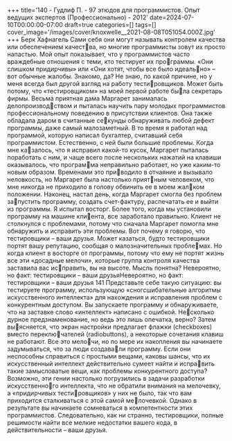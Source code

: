 +++
title='140 - Гудлиф П. - 97 этюдов для программистов. Опыт ведущих экспертов (Профессионально) - 2012'
date=2024-07-10T00:00:00-07:00
draft=true
categories=[]
tags=[]
cover_image='/images/cover/knoxwelle__2021-08-08T051054.000Z.jpg'
+++
Берк Хафнагель
Са­ми се­бя они мо­гут на­зы­вать контролем качества или обеспечением качества, но многие программисты зовут их просто напастью. Мой опыт показывает, 
что у программистов часто враждебные отношения с теми, кто тестирует их программы. «Они слишком придирчивы» или «Они хотят, чтобы все было идеально» – вот обычные жалобы. Знакомо, да?
Не знаю, по какой причине, но у меня всегда был другой взгляд на работу тестировщиков. Может быть потому, что «тестировщиком» на моей первой работе была секретарь фирмы. Весьма приятная дама Маргарет занималась делопроизводством и пыталась научить пару молодых программистов профессиональному 
поведению в присутствии клиентов. Она также обладала даром в считанные секунды обнаруживать любой дефект программы, даже самый малозаметный.
В то время я работал над программой, которую написал бухгалтер, считавший 
себя программистом. Естественно, с ней были большие проблемы. Когда мне казалось, что я исправил какой-то кусок, Маргарет пыталась поработать с ним, 
и чаще всего после нескольких нажатий на клавиши оказывалось, что программа неправильно работает, но уже каким-то новым образом. Временами это приводило в отчаяние и вызывало неловкость, но Маргарет была настолько приятным человеком, что мне никогда не приходило в голову обвинить ее в моем жалком положении. Наконец, настал день, когда Маргарет смогла без проблем запустить программу, создать счет-фактуру, распечатать ее и выйти из программы. 
Я испытал восторг. Более того, когда мы установили программу на машине клиента, все заработало правильно. Клиент не столкнулся с проблемами, потому что 
сначала Маргарет помогла мне обнаружить и исправить эти проблемы.
Вот почему я говорю, что тестировщики – ваши друзья. Может казаться, будто 
тестировщики портят вашу репутацию, сообщая о малозначительных проблемах. Но когда клиент в восторге от программы, потому что ему не портят жизнь 
все эти «досадные мелочи», которые группа контроля качества заставила вас исправить, вы на высоте. Мысль понятна?
Невероятно, но факт: 
тестировщики – ваши друзьяНевероятно, но факт: тестировщики – ваши друзья 141
Представьте себе такую ситуацию: вы тестируете программу, использующую 
«сногсшибательные алгоритмы искусственного интеллекта» для нахождения 
и исправления проблем с конкурентным доступом. Вы запускаете программу 
и обнаруживаете, что на заставке слово «интеллект» написано с ошибкой. Несколько дурное предзнаменование, но ведь это лишь опечатка, верно? Затем выясняется, что экран настройки предлагает флажки (checkboxes) вместо переключателей (radiobuttons), а некоторые сочетания клавиш не работают. Все это мелочи, но по мере их накопления вы начинаете задумываться, что за люди создавали программу. Если они неспособны справиться с простыми вещами, каковы 
шансы, что их искусственный интеллект действительно сумеет найти и исправить такие замысловатые вещи, как проблемы конкурентного доступа?
Возможно, эти гении настолько погрузились в задачи разработки искусственного интеллекта, что не обратили внимания на мелочевку, а «придирчивых тестировщиков» у них не было, так что вам приходится сталкиваться с этой самой мелочевкой. Однако в результате вы начинаете сомневаться в компетентности этих 
программистов.
Следовательно, как ни странно, тестировщики, полные решимости найти все 
мелкие недостатки вашего кода, в действительности – ваши друзья.